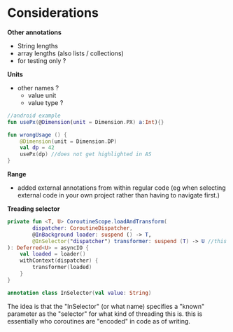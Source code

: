 # Considerations
**Other annotations**
- String lengths  
- array lengths (also lists / collections)
- for testing only ?
  
**Units**
- other names ?
    - value unit
    - value type ?
    
   
```kotlin
//android example
fun usePx(@Dimension(unit = Dimension.PX) a:Int){}

fun wrongUsage () {  
    @Dimension(unit = Dimension.DP)
    val dp = 42
    usePx(dp) //does not get highlighted in AS
}

```

**Range**
- added external annotations from within regular code (eg when selecting external code in your own project rather than having to navigate first.)

**Treading selector**
```kotlin
private fun <T, U> CoroutineScope.loadAndTransform(
        dispatcher: CoroutineDispatcher,
        @InBackground loader: suspend () -> T,
        @InSelector("dispatcher") transformer: suspend (T) -> U //this is threaded dependent on the "dispatcher".
): Deferred<U> = asyncIO {
    val loaded = loader()
    withContext(dispatcher) {
        transformer(loaded)
    }
}

annotation class InSelector(val value: String)
```

The idea is that the "InSelector" (or what name) specifies a "known" parameter as the "selector" for what kind of threading this is.
this is essentially who coroutines are "encoded" in code as of writing.